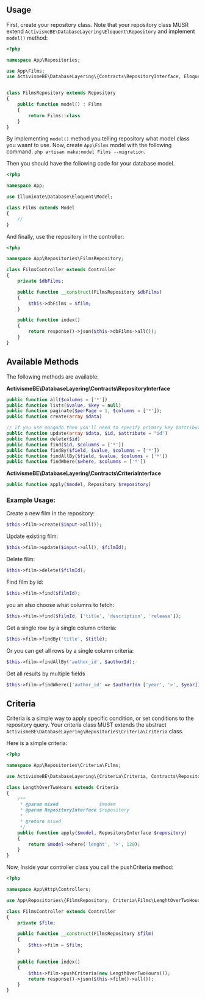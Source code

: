 ## Usage 

First, create your repository class. Note that your repository class MUSR extend `ActivismeBE\DatabaseLayering\Eloquent\Repository` and implement `model()` method:

```php 
<?php 

namespace App\Repositories; 

use App\Films;
use ActivismeBE\DatabaseLayering\{Contracts\RepositoryInterface, Eloquent\Repository};


class FilmsRepository extends Repository 
{
    public function model() : Films
    {
        return Films::class
    }
}
```

By implementing `model()` method you telling repository what model class you waant to use. Now, create `App\Films` model with the following command. `php artisan make:model Films --migration`. 

Then you should have the following code for your database model. 

```php 
<?php

namespace App; 

use Illuminate\Database\Eloquent\Model; 

class Films extends Model 
{
    // 
}
```

And finally, use the repository in the controller: 

```php 
<?php 

namespace App\Repositories\FilmsRepository; 

class FilmsController extends Controller 
{
    private $dbFilms;

    public function __construct(FilmsRepository $dbFilms) 
    {
        $this->dbFilms = $film;
    }

    public function index() 
    {
        return response()->json($this->dbFilms->all());
    }
}
```

## Available Methods 

The following methods are available: 

**ActivismeBE\DatabaseLayering\Contracts\RepositoryInterface**

```php 
public function all($columns = ['*'])
public function lists($value, $key = null)
public function paginate($perPage = 1, $columns = ['*']);
public function create(array $data)

// If you use mongodb then you'll need to specify primary key $attribute
public function update(array $data, $id, $attribute = "id")
public function delete($id)
public function find($id, $columns = ['*'])
public function findBy($field, $value, $columns = ['*'])
public function findAllBy($field, $value, $columns = ['*'])
public function findWhere($where, $columns = ['*'])
```

**ActivismeBE\DatabaseLayering\Contracts\CriteriaInterface**

```php
public function apply($model, Repository $repository)
```

### Example Usage: 
Create a new film in the repository: 

```php
$this->film->create($input->all());
```

Update existing film: 

```php
$this->film->update($input->all(), $filmId); 
```

Delete film: 

```php 
$this->film->delete($filmId); 
```

Find film by id: 

```php 
$this->film->find($filmId); 
```

you an also choose what columns to fetch: 

```php 
$this->film->find($filmId, ['title', 'description', 'release']); 
```

Get a single row by a single column criteria: 

```php
$this->film->findBy('title', $title);
```

Or you can get all rows by a single column criteria: 

```php 
$this->film->findAllBy('author_id', $authorId);
```

Get all results by multiple fields

```php
$this->film->findWhere(['author_id' => $authorIdn ['year', '>', $year]]);
```

## Criteria 

Criteria is a simple way to apply specific condition, or set conditions to the repository query.
Your criteria class MUST extends the abstract `ActivismeBE\DatabaseLayering\Repositories\Criteria\Criteria` class. 

Here is a simple criteria: 

```php 
<?php 

namespace App\Repositories\Criteria\Films; 

use ActivismeBE\DatabaseLayering\{Criteria\Criteria, Contracts\RepositoryInterface};

class LengthOverTwoHours extends Criteria 
{
    /**
     * @param mixed               $modem
     * @param RepositoryInterface $repository
     *
     * @return mixed
     */
    public function apply($model, RepositoryInterface $repository)
    {
        return $model->where('lenght', '>', 120);
    }
}
```

Now, Inside your controller class you call the pushCriteria method: 

```php 
<?php

namespace App\Http\Controllers; 

use App\Repositories\{FilmsRepository, Criteria\Films\LenghtOverTwoHours};

class FilmsController extends Controller 
{
    private $film; 

    public function __construct(FilmsRepository $film) 
    {
        $this->film = $film;
    }

    public function index() 
    {
        $this->film->pushCriteria(new LengthOverTwoHours()); 
        return response()->json($this->film()->all());
    }
}
```